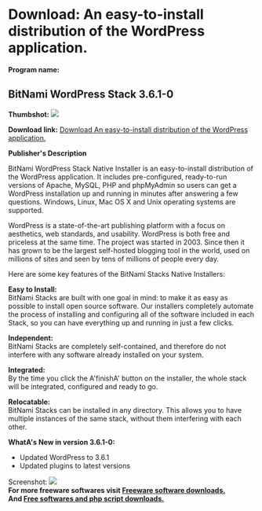 # Download: An easy-to-install distribution of the WordPress application.

**Program name:**

## BitNami WordPress Stack 3.6.1-0

  
**Thumbshot:** ![](http://www.freewarefiles.com/screenshot/btnmwrdprss_md.jpg)   
  
**Download link:** [Download An easy-to-install distribution of the WordPress application.](http://freesoftwares.boysofts.com/BitNami-WordPress-Stack_program_62231.html)  
  


**Publisher's Description**  
  


BitNami WordPress Stack Native Installer is an easy-to-install distribution of the WordPress application. It includes pre-configured, ready-to-run versions of Apache, MySQL, PHP and phpMyAdmin so users can get a WordPress installation up and running in minutes after answering a few questions. Windows, Linux, Mac OS X and Unix operating systems are supported. 

WordPress is a state-of-the-art publishing platform with a focus on aesthetics, web standards, and usability. WordPress is both free and priceless at the same time. The project was started in 2003. Since then it has grown to be the largest self-hosted blogging tool in the world, used on millions of sites and seen by tens of millions of people every day.

Here are some key features of the BitNami Stacks Native Installers:

**Easy to Install:**  
BitNami Stacks are built with one goal in mind: to make it as easy as possible to install open source software. Our installers completely automate the process of installing and configuring all of the software included in each Stack, so you can have everything up and running in just a few clicks.

**Independent:**  
BitNami Stacks are completely self-contained, and therefore do not interfere with any software already installed on your system.

**Integrated:**  
By the time you click the A'finishA' button on the installer, the whole stack will be integrated, configured and ready to go.

**Relocatable:**  
BitNami Stacks can be installed in any directory. This allows you to have multiple instances of the same stack, without them interfering with each other.

**WhatA's New in version 3.6.1-0:**

  * Updated WordPress to 3.6.1 
  * Updated plugins to latest versions 

  
  
Screenshot: ![](http://www.freewarefiles.com/screenshot/btnmwrdprss.jpg)   
**For more freeware softwares visit [Freeware software downloads.](http://freesoftwares.boysofts.com/)**   
**And [Free softwares and php script downloads.](http://www.boysofts.com/)**
